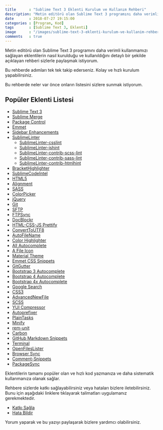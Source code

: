 ```yaml
---
title      : "Sublime Text 3 Eklenti Kurulum ve Kullanım Rehberi"
description: "Metin editörü olan Sublime Text 3 programını daha verimli kullanmamızı sağlayan eklentilerin nasıl kurulduğu ve kullanıldığını detaylı bir şekilde açıklayan rehberi sizlerle paylaşmak istiyorum."
date       : 2018-07-27 19:15:00
categories : [Program, Kod]
tags       : [Sublime Text 3, Eklenti]
image      : "/images/sublime-text-3-eklenti-kurulum-ve-kullanim-rehberi.png"
comments   : true
---
```


Metin editörü olan Sublime Text 3 programını daha verimli kullanmamızı sağlayan eklentilerin nasıl kurulduğu ve kullanıldığını detaylı bir şekilde açıklayan rehberi sizlerle paylaşmak istiyorum.

Bu rehberde adımları tek tek takip ederseniz. Kolay ve hızlı kurulum yapabilirsiniz.

Bu rehberde neler var önce onların listesini sizlere sunmak istiyorum. 

## Popüler Eklenti Listesi

- [Sublime Text 3]({{site.url}}/sublime-text-3/#sublime-text-3-kurulumu)
- [Sublime Merge]({{site.url}}/sublime-text-3/#sublime-merge-kurulumu)
- [Package Control]({{site.url}}/sublime-text-3/#package-control-kurulumu)
- [Emmet]({{site.url}}/sublime-text-3/#emmet-kurulumu)
- [Sidebar Enhancements]({{site.url}}/sublime-text-3/#sidebar-enhancements-kurulumu)
- [Sublime​Linter]({{site.url}}/sublime-text-3/#sublimelinter-kurulumu)
  - [SublimeLinter-csslint]({{site.url}}/sublime-text-3/#sublimelinter-csslint-kurulumu)
  - [SublimeLinter-jshint]({{site.url}}/sublime-text-3/#sublimelinter-jshint-kurulumu)
  - [SublimeLinter-contrib-scss-lint]({{site.url}}/sublime-text-3/#sublimelinter-contrib-scss-lint-kurulumu)
  - [SublimeLinter-contrib-sass-lint]({{site.url}}/sublime-text-3/#sublimelinter-contrib-sass-lint-kurulumu)
  - [SublimeLinter-contrib-htmlhint]({{site.url}}/sublime-text-3/#sublimelinter-contrib-htmlhint-kurulumu)
- [BracketHighlighter]({{site.url}}/sublime-text-3/#brackethighlighter-kurulumu)
- [Sublime​Code​Intel]({{site.url}}/sublime-text-3/#sublimecodeintel-kurulumu)
- [HTML5]({{site.url}}/sublime-text-3/#html5-kurulumu)
- [Alignment]({{site.url}}/sublime-text-3/#alignment-kurulumu)
- [SASS]({{site.url}}/sublime-text-3/#sass-kurulumu)
- [Color​Picker]({{site.url}}/sublime-text-3/#colorpicker-kurulumu)
- [j​Query]({{site.url}}/sublime-text-3/#jquery-kurulumu)
- [Git]({{site.url}}/sublime-text-3/#git-kurulumu)
- [SFTP]({{site.url}}/sublime-text-3/#sftp-kurulumu)
- [FTPSync]({{site.url}}/sublime-text-3/#ftpsync-kurulumu)
- [DocBlockr]({{site.url}}/sublime-text-3/#docblockr-kurulumu)
- [HTML-CSS-JS Prettify]({{site.url}}/sublime-text-3/#html-css-js-prettify-kurulumu)
- [Convert​To​UTF8]({{site.url}}/sublime-text-3/#converttoutf8-kurulumu)
- [Auto​File​Name]({{site.url}}/sublime-text-3/#autofilename-kurulumu)
- [Color Highlighter]({{site.url}}/sublime-text-3/#color-highlighter-kurulumu)
- [All Autocomplete]({{site.url}}/sublime-text-3/#all-autocomplete-kurulumu)
- [A File Icon]({{site.url}}/sublime-text-3/#a-file-icon-kurulumu)
- [Material Theme]({{site.url}}/sublime-text-3/#material-theme-kurulumu)
- [Emmet CSS Snippets]({{site.url}}/sublime-text-3/#emmet-css-snippets-kurulumu)
- [GitGutter]({{site.url}}/sublime-text-3/#gitgutter-kurulumu)
- [Bootstrap 3 Autocomplete]({{site.url}}/sublime-text-3/#bootstrap-3-autocomplete-kurulumu)
- [Bootstrap 4 Autocomplete]({{site.url}}/sublime-text-3/#bootstrap-4-autocomplete-kurulumu)
- [Bootstrap 4x Autocomplete]({{site.url}}/sublime-text-3/#bootstrap-4x-autocomplete-kurulumu)
- [Google Search]({{site.url}}/sublime-text-3/#google-search-kurulumu)
- [CSS3]({{site.url}}/sublime-text-3/#css3-kurulumu)
- [AdvancedNewFile]({{site.url}}/sublime-text-3/#advancednewfile-kurulumu)
- [SCSS]({{site.url}}/sublime-text-3/#scss-kurulumu)
- [YUI Compressor]({{site.url}}/sublime-text-3/#scss-kurulumu)
- [Autoprefixer]({{site.url}}/sublime-text-3/#autoprefixer-kurulumu)
- [Plain​Tasks]({{site.url}}/sublime-text-3/#plaintasks-kurulumu)
- [Minify]({{site.url}}/sublime-text-3/#minify-kurulumu)
- [rem-unit]({{site.url}}/sublime-text-3/#rem-unit-kurulumu)
- [Carbon]({{site.url}}/sublime-text-3/#carbon-kurulumu)
- [GitHub Markdown Snippets]({{site.url}}/sublime-text-3/#github-markdown-snippets-kurulumu)
- [Terminal]({{site.url}}/sublime-text-3/#terminal-kurulumu)
- [OpenFilesLister]({{site.url}}/sublime-text-3/#openfileslister-kurulumu)
- [Browser Sync]({{site.url}}/sublime-text-3/#browser-sync-kurulumu)
- [Comment-Snippets]({{site.url}}/sublime-text-3/#comment-snippets-kurulumu)
- [Package​Sync]({{site.url}}/sublime-text-3/#packagesync-kurulumu)

Eklentilerin tamamı popüler olan ve hızlı kod yazmanıza ve daha sistematik kullanmanıza olanak sağlar.

Rehbere sizlerde katkı sağlayabilirsiniz veya hataları bizlere iletebilirsiniz. Bunu için aşağıdaki linklere tıklayarak talimatları uygulamanız gerekmektedir. 

- [Katkı Sağla](https://github.com/ahmetcadirci25/sublime-text-3/blob/master/.github/CODE_OF_CONDUCT.md)
- [Hata Bildir](https://github.com/ahmetcadirci25/sublime-text-3/issues/new?template=Bug_report.md)

Yorum yaparak ve bu yazıyı paylaşarak bizlere yardımcı olabilirsiniz.